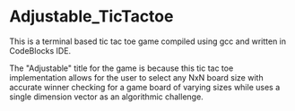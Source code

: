 # Adjustable_TicTactoe
This is a terminal based tic tac toe game compiled using gcc and written in CodeBlocks IDE.

The "Adjustable" title for the game is because this tic tac toe implementation allows for the user to select any NxN board size with accurate winner checking for a game board of varying sizes while uses a single dimension vector<string> as an algorithmic challenge.
